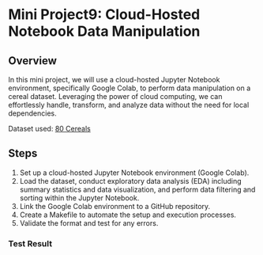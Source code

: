 # Mini Project9: Cloud-Hosted Notebook Data Manipulation

## Overview
In this mini project, we will use a cloud-hosted Jupyter Notebook environment, specifically Google Colab, to perform data manipulation on a cereal dataset. Leveraging the power of cloud computing, we can effortlessly handle, transform, and analyze data without the need for local dependencies.

Dataset used: [80 Cereals](https://www.kaggle.com/datasets/crawford/80-cereals)

## Steps
1. Set up a cloud-hosted Jupyter Notebook environment (Google Colab).
2. Load the dataset, conduct exploratory data analysis (EDA) including summary statistics and data visualization, and perform data filtering and sorting within the Jupyter Notebook.
3. Link the Google Colab environment to a GitHub repository.
4. Create a Makefile to automate the setup and execution processes.
5. Validate the format and test for any errors.

### Test Result

